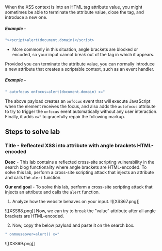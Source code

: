When the XSS context is into an HTML tag attribute value, you might sometimes be able to terminate the attribute value, close the tag, and introduce a new one.

##### Example - 
```js
"><script>alert(document.domain)</script>
```
- More commonly in this situation, angle brackets are blocked or encoded, so your input cannot break out of the tag in which it appears.

Provided you can terminate the attribute value, you can normally introduce a new attribute that creates a scriptable context, such as an event handler.

##### Example - 
```js
" autofocus onfocus=alert(document.domain) x="
```
The above payload creates an `onfocus` event that will execute JavaScript when the element receives the focus, and also adds the `autofocus` attribute to try to trigger the `onfocus` event automatically without any user interaction. Finally, it adds `x="` to gracefully repair the following markup.

## Steps to solve lab 
### Title - Reflected XSS into attribute with angle brackets HTML-encoded

**Desc** - This lab contains a reflected cross-site scripting vulnerability in the search blog functionality where angle brackets are HTML-encoded. To solve this lab, perform a cross-site scripting attack that injects an attribute and calls the `alert` function.

**Our end goal** - To solve this lab, perform a cross-site scripting attack that injects an attribute and calls the `alert` function.



1. Analyze how the website behaves on your input.
![[XSS67.png]]

![[XSS68.png]]
Now, we can try to break the "value" attribute after all angle brackets are HTML-encoded.

2. Now, copy the below payload and paste it on the search box.
```js
" onmouseover=alert() x="
```
![[XSS69.png]]